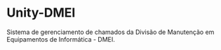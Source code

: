 # Unity-DMEI
Sistema de gerenciamento de chamados da Divisão de Manutenção em Equipamentos de Informática - DMEI.
